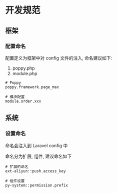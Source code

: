 # 开发规范

## 框架

### 配置命名

配置定义为框架中对 config 文件的注入, 命名建议如下:

1. poppy.php
2. module.php

```
# Poppy
poppy.framework.page_max

# 模块配置
module.order.xxx
```

## 系统

### 设置命名

命名会注入到 Laravel config 中

命名分为扩展, 组件, 建议命名如下

```
# 扩展的命名
ext-aliyun::push.access_key

# 组件设置
py-system::permission.prefix
```
